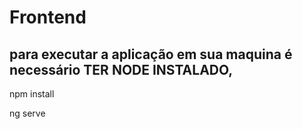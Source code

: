 # Frontend
## para executar a aplicação em sua maquina é necessário TER NODE INSTALADO,

npm install

ng serve

